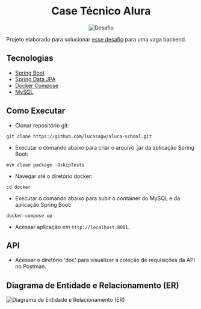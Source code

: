 <h1 align="center">
  Case Técnico Alura
</h1>

<p align="center">
 <img src="https://img.shields.io/static/v1?label=Tipo&message=Desafio&color=8257E5&labelColor=000000" alt="Desafio" />
</p>

Projeto elaborado para solucionar [esse desafio](https://drive.google.com/file/d/11Cz8dviGSYwUpMqwnAneuIQ8LSGB6ngU/view?usp=sharing) para uma vaga backend.

## Tecnologias

- [Spring Boot](https://spring.io/projects/spring-boot)
- [Spring Data JPA](https://spring.io/projects/spring-data-jpa)
- [Docker Compose](https://docs.docker.com/compose/)
- [MySQL](https://www.mysql.com/)

## Como Executar

- Clonar repositório git:
```
git clone https://github.com/lucasagw/alura-school.git
```
- Executar o comando abaixo para criar o arquivo .jar da aplicação Spring Boot:
```
mvn clean package -DskipTests
```
- Navegar até o diretório docker:
```
cd docker
```
- Executar o comando abaixo para subir o container do MySQL e da aplicação Spring Boot:
```
docker-compose up
```
- Acessar aplicação em `http://localhost:8081`.

## API

- Acessar o diretório 'doc' para visualizar a coleção de requisições da API no Postman.

## Diagrama de Entidade e Relacionamento (ER)

![Diagrama de Entidade e Relacionamento (ER)](https://i.ibb.co/1rDMP59/aluraschool.png)



